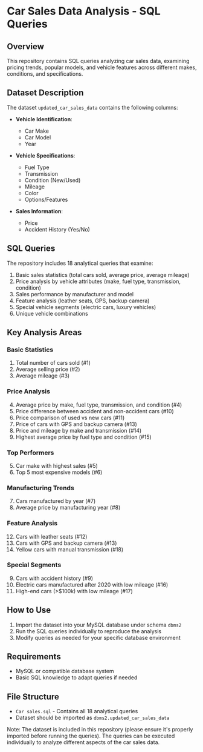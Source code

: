 # Car Sales Data Analysis - SQL Queries

## Overview
This repository contains SQL queries analyzing car sales data, examining pricing trends, popular models, and vehicle features across different makes, conditions, and specifications.

## Dataset Description
The dataset `updated_car_sales_data` contains the following columns:

- **Vehicle Identification**:
  - Car Make
  - Car Model
  - Year

- **Vehicle Specifications**:
  - Fuel Type
  - Transmission
  - Condition (New/Used)
  - Mileage
  - Color
  - Options/Features

- **Sales Information**:
  - Price
  - Accident History (Yes/No)

## SQL Queries
The repository includes 18 analytical queries that examine:

1. Basic sales statistics (total cars sold, average price, average mileage)
2. Price analysis by vehicle attributes (make, fuel type, transmission, condition)
3. Sales performance by manufacturer and model
4. Feature analysis (leather seats, GPS, backup camera)
5. Special vehicle segments (electric cars, luxury vehicles)
6. Unique vehicle combinations

## Key Analysis Areas

### Basic Statistics
1. Total number of cars sold (#1)
2. Average selling price (#2)
3. Average mileage (#3)

### Price Analysis
4. Average price by make, fuel type, transmission, and condition (#4)
10. Price difference between accident and non-accident cars (#10)
11. Price comparison of used vs new cars (#11)
13. Price of cars with GPS and backup camera (#13)
14. Price and mileage by make and transmission (#14)
15. Highest average price by fuel type and condition (#15)

### Top Performers
5. Car make with highest sales (#5)
6. Top 5 most expensive models (#6)

### Manufacturing Trends
7. Cars manufactured by year (#7)
8. Average price by manufacturing year (#8)

### Feature Analysis
12. Cars with leather seats (#12)
13. Cars with GPS and backup camera (#13)
18. Yellow cars with manual transmission (#18)

### Special Segments
9. Cars with accident history (#9)
16. Electric cars manufactured after 2020 with low mileage (#16)
17. High-end cars (>$100k) with low mileage (#17)

## How to Use
1. Import the dataset into your MySQL database under schema `dbms2`
2. Run the SQL queries individually to reproduce the analysis
3. Modify queries as needed for your specific database environment

## Requirements
- MySQL or compatible database system
- Basic SQL knowledge to adapt queries if needed

## File Structure
- `Car sales.sql` - Contains all 18 analytical queries
- Dataset should be imported as `dbms2.updated_car_sales_data`

Note: The dataset is included in this repository (please ensure it's properly imported before running the queries). The queries can be executed individually to analyze different aspects of the car sales data.

